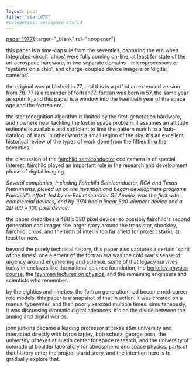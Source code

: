 ```yaml
---
layout: post
title: "starid77"
#categories: aerospace starid
---
```

[paper 1977](https://statespace.dev/docs/papers/1977%20junkins.pdf){:target="_blank" rel="noopener"}

this paper is a time-capsule from the seventies, capturing the era when integrated-circuit 'chips' were fully coming on-line, at least for state of the art aerospace hardware, in two separate domains - microprocessors or 'systems on a chip', and charge-coupled device imagers or 'digital cameras'.

the original was published in 77, and this is a pdf of an extended version from 78. 77 is a reminder of fortran77. fortran was born in 57, the same year as sputnik, and this paper is a window into the twentieth year of the space age and the fortran era.

the star recognition algorithm is limited by the first-generation hardware, and nowhere near tackling the lost in space problem. it assumes an attitude estimate is available and sufficient to limit the pattern match to a 'sub-catalog' of stars, in other words a small region of the sky. it's an excellent historical review of the types of work done from the fifties thru the seventies.

the discussion of the [fairchild semiconductor](https://en.wikipedia.org/wiki/Charge-coupled_device#History) ccd camera is of special interest. fairchild played an important role in the research and development phase of digital imaging. 

_Several companies, including Fairchild Semiconductor, RCA and Texas Instruments, picked up on the invention and began development programs. Fairchild's effort, led by ex-Bell researcher Gil Amelio, was the first with commercial devices, and by 1974 had a linear 500-element device and a 2D 100 × 100 pixel device._ 

the paper describes a 488 x 380 pixel device, so possibly fairchild's second generation ccd imager. the larger story around the transistor, shockley, fairchild, chips, and the birth of intel is too far afield for project starid, at least for now. 

beyond the purely technical history, this paper also captures a certain 'spirit of the times'. one element of the fortran era was the cold war's sense of urgency around engineering and science. some of that legacy survives today in enclaves like the national science foundation, the [berkeley physics course](https://en.wikipedia.org/wiki/Berkeley_Physics_Course), the [feynman lectures on physics](https://en.wikipedia.org/wiki/The_Feynman_Lectures_on_Physics), and the remaining engineers and scientists who remember.

by the eighties and nineties, the fortran generation had become mid-career role models. this paper is a snapshot of that in action. it was created on a manual typewriter, and then poorly xeroxed multiple times. simultaneously, it was discussing dramatic digital advances. it's on the divide between the analog and digital worlds.

john junkins became a leading professor at texas a&m university and interacted directly with byron tapley, bob schutz, george born, the university of texas at austin center for space research, and the university of colorado at boulder laboratory for atmospheric and space physics. parts of that history enter the project starid story, and the intention here is to gradually explore that.
